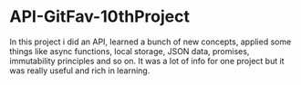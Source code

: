 # API-GitFav-10thProject
In this project i did an API, learned a bunch of new concepts, applied some things like async functions, local storage, JSON data, promises, immutability principles and so on. It was a lot of info for one project
but it was really useful and rich in learning.
